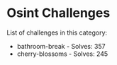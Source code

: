 # Osint Challenges

List of challenges in this category:

- bathroom-break - Solves: 357
- cherry-blossoms - Solves: 245
